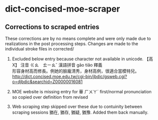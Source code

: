# dict-concised-moe-scraper

## Corrections to scraped entries

These corrections are by no means complete and were only made due to realizations in the post processing steps. Changes are made to the individual stroke files in corrected/

1. Excluded below entry because character not available in unicode.
【高X】
注音 	ㄍㄠ　ㄊㄧㄠˇ
漢語拼音 	gāo tiǎo
釋義 	
形容身材高而修長。例她的臉龐清秀，身材高例，很適合當模特兒。
http://dict.concised.moe.edu.tw/cgi-bin/jbdic/gsweb.cgi?o=djbdic&searchid=Z00000016081

1. MOE website is missing entry for 華 ㄏㄨㄚˊ first/normal pronunciation so copied over definition from revised

1. Web scraping step skipped over these due to contuinity between scraping sessions 猶在, 猶存, 猶疑, 猶豫. Added them back manually.
